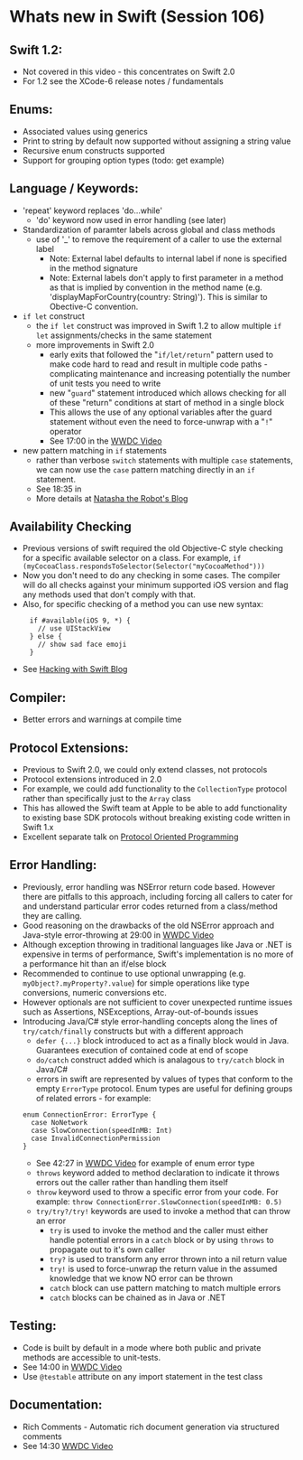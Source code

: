 # Whats new in Swift (Session 106)

## Swift 1.2:
* Not covered in this video - this concentrates on Swift 2.0
* For 1.2 see the XCode-6 release notes / fundamentals

## Enums:
* Associated values using generics
* Print to string by default now supported without assigning a string value
* Recursive enum constructs supported
* Support for grouping option types (todo: get example)

## Language / Keywords:
* 'repeat' keyword replaces 'do...while'
  * 'do' keyword now used in error handling (see later)
* Standardization of paramter labels across global and class methods
  * use of '_' to remove the requirement of a caller to use the external label
    * Note: External label defaults to internal label if none is specified in the method signature
    * Note: External labels don't apply to first parameter in a method as that is implied by convention in the method name (e.g. 'displayMapForCountry(country: String)'). This is similar to Obective-C convention.
* `if let` construct
  * the `if let` construct was improved in Swift 1.2 to allow multiple `if let` assignments/checks in the same statement
  * more improvements in Swift 2.0
    * early exits that followed the "`if/let/return`" pattern used to make code hard to read and result in multiple code paths - complicating maintenance and increasing potentially the number of unit tests you need to write
    * new "`guard`" statement introduced which allows checking for all of these "return" conditions at start of method in a single block
    * This allows the use of any optional variables after the guard statement without even the need to force-unwrap with a "`!`" operator
    * See 17:00 in the [WWDC Video](https://developer.apple.com/videos/play/wwdc2015-106/)
* new pattern matching in `if` statements
  * rather than verbose `switch` statements with multiple `case` statements, we can now use the `case` pattern matching directly in an `if` statement. 
  * See 18:35 in 
  * More details at [Natasha the Robot's Blog](http://natashatherobot.com/swift-2-pattern-matching-with-if-case/)

## Availability Checking
* Previous versions of swift required the old Objective-C style checking for a specific available selector on a class. For example, `if (myCocoaClass.respondsToSelector(Selector("myCocoaMethod")))`
* Now you don't need to do any checking in some cases. The compiler will do all checks against your minimum supported iOS version and flag any methods used that don't comply with that.
* Also, for specific checking of a method you can use new syntax: 
```
     if #available(iOS 9, *) {
       // use UIStackView
     } else {
       // show sad face emoji
     }
```
* See [Hacking with Swift Blog](https://www.hackingwithswift.com/new-syntax-swift-2-availability-checking)

## Compiler:
* Better errors and warnings at compile time

## Protocol Extensions:
* Previous to Swift 2.0, we could only extend classes, not protocols
* Protocol extensions introduced in 2.0
* For example, we could add functionality to the `CollectionType` protocol rather than specifically just to the `Array` class
* This has allowed the Swift team at Apple to be able to add functionality to existing base SDK protocols without breaking existing code written in Swift 1.x
* Excellent separate talk on [Protocol Oriented Programming](https://developer.apple.com/videos/play/wwdc2015-408/)
 
## Error Handling:
* Previously, error handling was NSError return code based. However there are pitfalls to this approach, including forcing all callers to cater for and understand particular error codes returned from a class/method they are calling.
* Good reasoning on the drawbacks of the old NSError approach and Java-style error-throwing at 29:00 in [WWDC Video](https://developer.apple.com/videos/play/wwdc2015-106/)
* Although exception throwing in traditional languages like Java or .NET is expensive in terms of performance, Swift's implementation is no more of a performance hit than an if/else block
* Recommended to continue to use optional unwrapping (e.g. `myObject?.myProperty?.value`) for simple operations like type conversions, numeric conversions etc.
* However optionals are not sufficient to cover unexpected runtime issues such as Assertions, NSExceptions, Array-out-of-bounds issues
* Introducing Java/C# style error-handling concepts along the lines of `try/catch/finally` constructs but with a different approach
  * `defer {...}` block introduced to act as a finally block would in Java. Guarantees execution of contained code at end of scope
  * `do/catch` construct added which is analagous to `try/catch` block in Java/C#
  * errors in swift are represented by values of types that conform to the empty `ErrorType` protocol. Enum types are useful for defining groups of related errors - for example: 
  ```
  enum ConnectionError: ErrorType {
    case NoNetwork
    case SlowConnection(speedInMB: Int)
    case InvalidConnectionPermission
  }
  ```
  * See 42:27 in [WWDC Video](https://developer.apple.com/videos/play/wwdc2015-106/) for example of enum error type
  * `throws` keyword added to method declaration to indicate it throws errors out the caller rather than handling them itself
  * `throw` keyword used to throw a specific error from your code. For example:
  `throw ConnectionError.SlowConnection(speedInMB: 0.5)`
  * `try/try?/try!` keywords are used to invoke a method that can throw an error
    * `try` is used to invoke the method and the caller must either handle potential errors in a `catch` block or by using `throws` to propagate out to it's own caller
    * `try?` is used to transform any error thrown into a nil return value
    * `try!` is used to force-unwrap the return value in the assumed knowledge that we know NO error can be thrown
    * `catch` block can use pattern matching to match multiple errors
    * `catch` blocks can be chained as in Java or .NET

## Testing: 
* Code is built by default in a mode where both public and private methods are accessible to unit-tests. 
* See 14:00 in [WWDC Video](https://developer.apple.com/videos/play/wwdc2015-106/)
* Use `@testable` attribute on any import statement in the test class 


## Documentation:
* Rich Comments - Automatic rich document generation via structured comments 
* See 14:30 [WWDC Video](https://developer.apple.com/videos/play/wwdc2015-106/)


